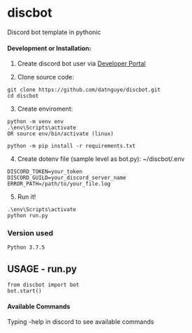 # discbot
Discord bot template in pythonic


#### Development or Installation:
1. Create discord bot user via [Developer Portal](https://discordpy.readthedocs.io/en/latest/discord.html)

2. Clone source code:
```
git clone https://github.com/datnguye/discbot.git
cd discbot
```

3. Create enviroment:
```
python -m venv env
.\env\Scripts\activate
OR source env/bin/activate (linux)

python -m pip install -r requirements.txt

```

4. Create dotenv file (sample level as bot.py): ~/discbot/.env
```
DISCORD_TOKEN=your_token
DISCORD_GUILD=your_discord_server_name
ERROR_PATH=/path/to/your_file.log
```

5. Run it!
```
.\env\Scripts\activate
python run.py
```

### Version used
```
Python 3.7.5
```

## USAGE - run.py

```
from discbot import bot
bot.start()
```

#### Available Commands
Typing -help in discord to see available commands